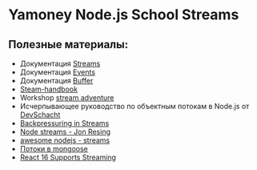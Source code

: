 # Yamoney Node.js School Streams


## Полезные материалы:
* Документация [Streams](https://nodejs.org/api/stream.html)
* Документация [Events](https://nodejs.org/api/events.html)
* Документация [Buffer](https://nodejs.org/api/buffer.html)
* [Steam-handbook](https://github.com/substack/stream-handbook)
* Workshop [stream adventure](https://github.com/workshopper/stream-adventure)
* Исчерпывающее руководство по объектным потокам в Node.js от [DevSchacht](https://medium.com/devschacht/stefan-baumgartner-the-definitive-guide-to-object-streams-in-nodejs-ab983b819eae)
* [Backpressuring in Streams](https://nodejs.org/en/docs/guides/backpressuring-in-streams)
* [Node streams - Jon Resing](https://github.com/jeresig/node-stream-playground)
* [awesome nodejs - streams](https://github.com/sindresorhus/awesome-nodejs#streams)
* [Потоки в mongoose](http://mongoosejs.com/docs/api.html#query_Query-cursor)
* [React 16 Supports Streaming](https://hackernoon.com/whats-new-with-server-side-rendering-in-react-16-9b0d78585d67)
